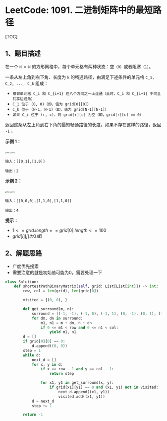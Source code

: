 # LeetCode: 1091. 二进制矩阵中的最短路径

[TOC]

## 1、题目描述

在一个 `N × N` 的方形网格中，每个单元格有两种状态：空`（0）`或者阻塞`（1）`。

一条从左上角到右下角、长度为 `k` 的畅通路径，由满足下述条件的单元格 `C_1, C_2, ..., C_k` 组成：

-   `相邻单元格 C_i 和 C_{i+1} 在八个方向之一上连通（此时，C_i 和 C_{i+1} 不同且共享边或角）`
-   `C_1 位于 (0, 0)（即，值为 grid[0][0]）`
-   `C_k 位于 (N-1, N-1)（即，值为 grid[N-1][N-1]）`
-   `如果 C_i 位于 (r, c)，则 grid[r][c] 为空（即，grid[r][c] == 0）`


返回这条从左上角到右下角的最短畅通路径的长度。如果不存在这样的路径，返回 `-1` 。

 


**示例 1：**

<img src="http://markdown-images-1251766755.cos.ap-beijing.myqcloud.com/notebook/2019-11-02-060432.png" alt="img" style="zoom:33%;" />

<img src="http://markdown-images-1251766755.cos.ap-beijing.myqcloud.com/notebook/2019-11-02-060435.png" alt="img" style="zoom:33%;" />

```
输入：[[0,1],[1,0]]

输出：2
```

**示例 2：**

<img src="http://markdown-images-1251766755.cos.ap-beijing.myqcloud.com/notebook/2019-11-02-060505.png" alt="img" style="zoom:33%;" />

<img src="http://markdown-images-1251766755.cos.ap-beijing.myqcloud.com/notebook/2019-11-02-060507.png" alt="img" style="zoom:33%;" />

```
输入：[[0,0,0],[1,1,0],[1,1,0]]

输出：4
```

 

**提示：**

-   $1 <= grid.length == grid[0].length <= 100$
-   $grid[i][j] 为 0 或 1$



## 2、解题思路

-   广度优先搜索
-   需要注意的就是初始值可能为0，需要处理一下



```python
class Solution:
    def shortestPathBinaryMatrix(self, grid: List[List[int]]) -> int:
        row, col = len(grid), len(grid[0])

        visited = {(0, 0), }

        def get_surround(m, n):
            surround = [(-1, -1), (-1, 0), (-1, 1), (0, -1), (0, 1), (1, -1), (1, 0), (1, 1)]
            for dm, dn in surround:
                m1, n1 = m + dm, n + dn
                if 0 <= m1 < row and 0 <= n1 < col:
                    yield m1, n1
        d = []
        if grid[0][0] == 0:
            d.append((0, 0))
        step = 1
        while d:
            next_d = []
            for x, y in d:
                if x == row - 1 and y == col - 1:
                    return step

                for x1, y1 in get_surround(x, y):
                    if grid[x1][y1] == 0 and (x1, y1) not in visited:
                        next_d.append((x1, y1))
                        visited.add((x1, y1))
            d = next_d
            step += 1

        return -1
```

